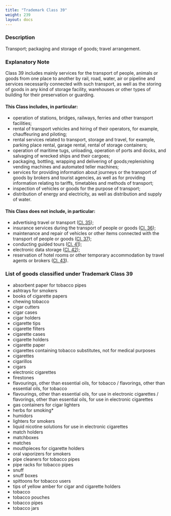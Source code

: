 ```yaml
---
title: "Trademark Class 39"
weight: 239
layout: docs
---
```


### Description

Transport; packaging and storage of goods; travel arrangement.

### Explanatory Note

Class 39 includes mainly services for the transport of people, animals or goods from one place to another by rail, road, water, air or pipeline and services necessarily connected with such transport, as well as the storing of goods in any kind of storage facility, warehouses or other types of building for their preservation or guarding.

#### This Class includes, in particular:

* operation of stations, bridges, railways, ferries and other transport facilities;
* rental of transport vehicles and hiring of their operators, for example, chauffeuring and piloting;
* rental services related to transport, storage and travel, for example, parking place rental, garage rental, rental of storage containers;
* operation of maritime tugs, unloading, operation of ports and docks, and salvaging of wrecked ships and their cargoes;
* packaging, bottling, wrapping and delivering of goods;replenishing vending machines and automated teller machines;
* services for providing information about journeys or the transport of goods by brokers and tourist agencies, as well as for providing information relating to tariffs, timetables and methods of transport;
* inspection of vehicles or goods for the purpose of transport;
* distribution of energy and electricity, as well as distribution and supply of water.

#### This Class does not include, in particular:

* advertising travel or transport ([Cl. 35](trademark-class-35));
* insurance services during the transport of people or goods ([Cl. 36](trademark-class-36));
* maintenance and repair of vehicles or other items connected with the transport of people or goods ([Cl. 37](trademark-class-37));
* conducting guided tours ([Cl. 41](trademark-class-41));
* electronic data storage ([Cl. 42](trademark-class-42));
* reservation of hotel rooms or other temporary accommodation by travel agents or brokers ([Cl. 43](trademark-class-43)).

### List of goods classified under Trademark Class 39

* absorbent paper for tobacco pipes
* ashtrays for smokers
* books of cigarette papers
* chewing tobacco
* cigar cutters
* cigar cases
* cigar holders
* cigarette tips
* cigarette filters
* cigarette cases
* cigarette holders
* cigarette paper
* cigarettes containing tobacco substitutes, not for medical purposes
* cigarettes
* cigarillos
* cigars
* electronic cigarettes
* firestones
* flavourings, other than essential oils, for tobacco / flavorings, other than essential oils, for tobacco
* flavourings, other than essential oils, for use in electronic cigarettes / flavorings, other than essential oils, for use in electronic cigarettes
* gas containers for cigar lighters
* herbs for smoking\*
* humidors
* lighters for smokers
* liquid nicotine solutions for use in electronic cigarettes
* match holders
* matchboxes
* matches
* mouthpieces for cigarette holders
* oral vaporizers for smokers
* pipe cleaners for tobacco pipes
* pipe racks for tobacco pipes
* snuff
* snuff boxes
* spittoons for tobacco users
* tips of yellow amber for cigar and cigarette holders
* tobacco
* tobacco pouches
* tobacco pipes
* tobacco jars

